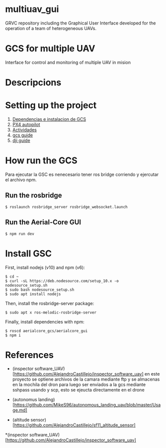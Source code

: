 # multiuav_gui
GRVC repository including the Graphical User Interface developed for the operation of a team of heterogeneous UAVs.


# GCS for multiple UAV
Interface for control and monitoring of multiple UAV in mision



# Descripcions




# Setting up the project

1. [Dependencias e instalacion de GCS](guides/HOWRUN.md)
1. [PX4 autopilot](guides/Autopilot-Px4.md)
1. [Actividades](guides/Activities.md)
1. [gcs guide](guides/gcs_guide.md)
1. [dji guide](guides/gcs_guide.md)


# How run the GCS

Para ejecutar la GSC es nenecesario tener ros bridge corriendo y ejercutar el archivo npm.

## Run the rosbridge

    $ roslaunch rosbridge_server rosbridge_websocket.launch


## Run the Aerial-Core GUI

    $ npm run dev



# Install GSC

First, install nodejs (v10) and npm (v6):

```
$ cd ~
$ curl -sL https://deb.nodesource.com/setup_10.x -o nodesource_setup.sh
$ sudo bash nodesource_setup.sh
$ sudo apt install nodejs
```

Then, install the rosbridge-server package:
```
$ sudo apt x ros-melodic-rosbridge-server
```

Finally, install dependencies with npm:
```
$ roscd aerialcore_gcs/aerialcore_gui
$ npm i
```
# References
* (inspector software_UAV)[https://github.com/AlejandroCastillejo/inspector_software_uav]  en este proyecto se optiene archivos de la camara mediante ftp y se almacenas en la mochila del dron para luego ser enviados a la gcs  mediante sshpass  usando  y scp, esto se ejeucta directamente en el drone

* (autonomus landing)[https://github.com/MikeS96/autonomous_landing_uav/blob/master/Usage.md]

* (altitude sensor)[https://github.com/AlejandroCastillejo/sf11_altitude_sensor]

*(inspector software_UAV)[https://github.com/AlejandroCastillejo/inspector_software_uav] 